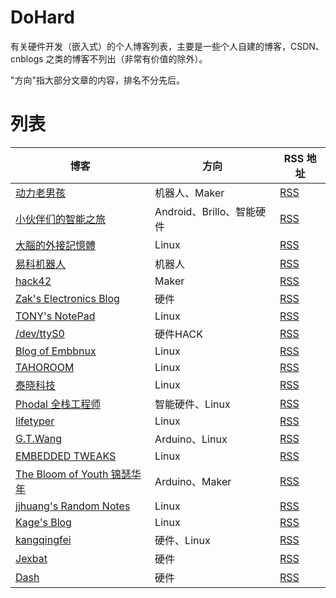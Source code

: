# DoHard
有关硬件开发（嵌入式）的个人博客列表，主要是一些个人自建的博客，CSDN、cnblogs 之类的博客不列出（非常有价值的除外）。

"方向"指大部分文章的内容，排名不分先后。

# 列表

| 博客| 方向 | RSS 地址| 
| --------| ---- | -----|
|[动力老男孩](http://www.diy-robots.com/) | 机器人、Maker |[RSS](http://www.diy-robots.com/?feed=rss2) |
|[小伙伴们的智能之旅](http://www.brobwind.com/) | Android、Brillo、智能硬件 |[RSS](http://www.brobwind.com/feed)|
|[大腦的外接記憶體](http://jayextmemo.blogspot.kr/)| Linux |[RSS](http://jayextmemo.blogspot.com/feeds/posts/default)|
|[易科机器人](http://blog.exbot.net/)| 机器人 |[RSS](http://blog.exbot.net/feed)|
|[hack42](http://hack42.com/) | Maker |[RSS](http://hack42.com/rss)|
|[Zak's Electronics Blog](http://blog.zakkemble.co.uk/)| 硬件 |[RSS](http://blog.zakkemble.co.uk/feed/)|
|[TONY's NotePad ](http://www.hexiongjun.com/)| Linux |[RSS](http://www.hexiongjun.com/?feed=rss2)|
|[/dev/ttyS0](http://www.devttys0.com/)| 硬件HACK |[RSS](http://www.devttys0.com/feed/)|
|[Blog of Embbnux](http://www.embbnux.com/)| Linux |[RSS](	http://www.embbnux.com/feed/)|
|[TAHOROOM](http://www.tahoroom.com/)| Linux |[RSS](http://www.tahoroom.com/feed)|
|[泰晓科技](http://tinylab.org/)| Linux |[RSS](http://tinylab.org/rss.xml)|
|[Phodal 全栈工程师](https://www.phodal.com/blog/)| 智能硬件、Linux |[RSS](https://www.phodal.com/blog/feeds/rss/)|
|[lifetyper](https://www.lifetyper.com/)| Linux |[RSS](https://www.lifetyper.com/feed)|
|[G.T.Wang](http://blog.gtwang.org/)| Arduino、Linux|[RSS](http://blog.gtwang.org/feed/)|
|[EMBEDDED TWEAKS](http://embeddedtweaks.com/)| Linux |[RSS](http://embeddedtweaks.com/feed/)|
|[The Bloom of Youth 锦瑟华年](http://kuangqi.me/)| Arduino、Maker |[RSS](http://kuangqi.me/atom.xml)|
|[jjhuang's Random Notes](http://alberthuang314.blogspot.kr/)| Linux |[RSS](http://alberthuang314.blogspot.com/feeds/posts/default)|
|[Kage's Blog](http://blog.kfatso.com)| Linux | [RSS](http://blog.kfatso.com/feeds/all.atom.xml)|
|[kangqingfei](http://kangqingfei.cn/)| 硬件、Linux| [RSS](http://kangqingfei.cn/atom.xml)|
|[Jexbat](http://jexbat.com/)| 硬件 |[RSS](http://jexbat.com/atom.xml)|
|[Dash](http://purplepalmdash.github.io/)| 硬件 |[RSS](http://purplepalmdash.github.io/atom.xml)|
